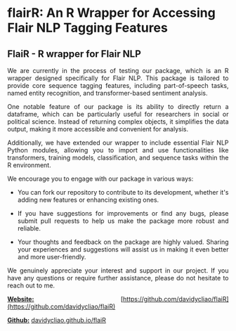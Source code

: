 # flairR: An R Wrapper for Accessing Flair NLP Tagging Features


## FlaiR - R wrapper for Flair NLP 


<div style="text-align: justify">



We are currently in the process of testing our package, which is an R wrapper designed specifically for Flair NLP. This package is tailored to provide core sequence tagging features, including part-of-speech tasks, named entity recognition, and transformer-based sentiment analysis.

One notable feature of our package is its ability to directly return a dataframe, which can be particularly useful for researchers in social or political science. Instead of returning complex objects, it simplifies the data output, making it more accessible and convenient for analysis.

Additionally, we have extended our wrapper to include essential Flair NLP Python modules, allowing you to import and use functionalities like transformers, training models, classification, and sequence tasks within the R environment.

We encourage you to engage with our package in various ways:

- You can fork our repository to contribute to its development, whether it's adding new features or enhancing existing ones.

- If you have suggestions for improvements or find any bugs, please submit pull requests to help us make the package more robust and reliable.

- Your thoughts and feedback on the package are highly valued. Sharing your experiences and suggestions will assist us in making it even better and more user-friendly.


We genuinely appreciate your interest and support in our project. If you have any questions or require further assistance, please do not hesitate to reach out to me.


<u>**Website:**</u> [https://github.com/davidycliao/flaiR](https://github.com/davidycliao/flaiR)

<u>**Github:**</u> [davidycliao.github.io/flaiR](https://github.com/davidycliao/flaiR)



</div>
